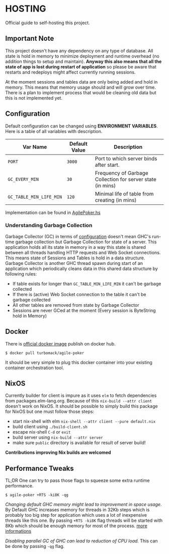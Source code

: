 # HOSTING

Official guide to self-hosting this project.

## Important Note

This project doesn't have any dependency on any type of database.
All state is hold in memory to minimize deployment and runtime overhead
(no addition things to setup and maintain).
**Anyway this also means that all the state of app is lost during restart
of application** so please be aware that restarts and redeploys might
affect currently running sessions.

At the moment sessions and tables data are only being added and hold in memory.
This means that memory usage should and will grow over time.
There is a plan to implement process that would be cleaning old data but
this is not implemented yet.

## Configuration

Default configuration can be changed using **ENVIRONMENT VARIABLES**.
Here is a table of all variables with description.

| Var Name                | Default Value | Description                                                |
| ----------------------- | ------------- | ---------------------------------------------------------- |
| `PORT`                  | `3000`        | Port to which server binds after start.                    |
| `GC_EVERY_MIN`          | `30`          | Frequency of Garbage Collection for server state (in mins) |
| `GC_TABLE_MIN_LIFE_MIN` | `120`         | Minimal life of table from creating (in mins)              |

Implementation can be found in [AgilePoker.hs](https://github.com/turboMaCk/agile-poker/blob/master/server/AgilePoker.hs)

### Understanding Garbage Collection

Garbage Collector (GC) in terms of [configuration](#configuration) doesn't mean
GHC's run-time garbage collection but Garbage Collection for state of a server.
This application holds all its state in memory in a way this state is shared
between all threads handling HTTP requests and Web Socket connections.
This means state of Sessions and Tables is hold in a data structure.
Garbage Collector is another GHC thread spawn during start of an application
which periodically cleans data in this shared data structure by following rules:

- If table exists for longer than `GC_TABLE_MIN_LIFE_MIN` it can't be garbage collected
- If there is (active) Web Socket connection to the table it can't be garbage collected
- All other tables are removed from state by Garbage Collector
- Sessions are never GCed at the moment (Every session is ByteString hold in Memory)

## Docker

There is [official docker image](https://cloud.docker.com/u/turbomack/repository/docker/turbomack/agile-poker)
publish on docker hub.

```
$ docker pull turbomack/agile-poker
```

It should be very simple to plug this docker container
into your existing container orchestration tool.

## NixOS

Currently builder for client is impure as it uses `elm` to fetch dependencies from
packages.elm-lang.org. Because of this `nix-build --attr client` doesn't work on
NixOS. It should be possible to simply build this package for NixOS but
one must follow those steps:

- start nix-shell with elm `nix-shell --attr client --pure default.nix`
- build client using `./build-client.sh`
- escape nix-shell `C-d` or `exit`
- build server using `nix-build --attr server`
- make sure `public` directory is available for result of server build!

**Contributions improving Nix builds are welcomed**

## Performance Tweaks

TL;DR One can try to pass those flags to squeeze some extra runtime performance.

```
$ agile-poker +RTS -ki8K -qg
```

*Changing default GHC memory might lead to improvement in space usage*.
By Default GHC increases memory for threads in 32Kb steps which is probably
too big step for application which uses a lot of inexpensive threads like this one.
By passing `+RTS -ki8K` flag threads will be started with 8Kb which should be enough
memory for most of the process.
[more informations](https://github.com/jaspervdj/websockets/issues/72#issuecomment-51074420)

*Disabling parallel GC of GHC can lead to reduction of CPU load.* This can be done by passing
`-qg` flag.
